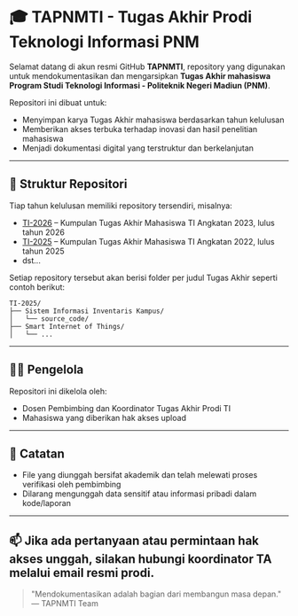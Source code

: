 
# 🎓 TAPNMTI - Tugas Akhir Prodi Teknologi Informasi PNM

Selamat datang di akun resmi GitHub **TAPNMTI**, repository yang digunakan untuk mendokumentasikan dan mengarsipkan **Tugas Akhir mahasiswa Program Studi Teknologi Informasi - Politeknik Negeri Madiun (PNM)**.

Repositori ini dibuat untuk:
- Menyimpan karya Tugas Akhir mahasiswa berdasarkan tahun kelulusan
- Memberikan akses terbuka terhadap inovasi dan hasil penelitian mahasiswa
- Menjadi dokumentasi digital yang terstruktur dan berkelanjutan
---

## 📁 Struktur Repositori

Tiap tahun kelulusan memiliki repository tersendiri, misalnya:

- [TI-2026](https://github.com/TAPNMTI/TI-2026) – Kumpulan Tugas Akhir Mahasiswa TI Angkatan 2023, lulus tahun 2026
- [TI-2025](https://github.com/TAPNMTI/TI-2025) – Kumpulan Tugas Akhir Mahasiswa TI Angkatan 2022, lulus tahun 2025
- dst...

Setiap repository tersebut akan berisi folder per judul Tugas Akhir seperti contoh berikut:

```
TI-2025/
├── Sistem Informasi Inventaris Kampus/
│   └── source_code/
├── Smart Internet of Things/
│   └── ...
```

---

## 🧑‍💻 Pengelola
Repositori ini dikelola oleh:
- Dosen Pembimbing dan Koordinator Tugas Akhir Prodi TI
- Mahasiswa yang diberikan hak akses upload

---

## 📌 Catatan
- File yang diunggah bersifat akademik dan telah melewati proses verifikasi oleh pembimbing
- Dilarang mengunggah data sensitif atau informasi pribadi dalam kode/laporan
---

📫 Jika ada pertanyaan atau permintaan hak akses unggah, silakan hubungi koordinator TA melalui email resmi prodi.
---

> "Mendokumentasikan adalah bagian dari membangun masa depan."  
> — TAPNMTI Team
